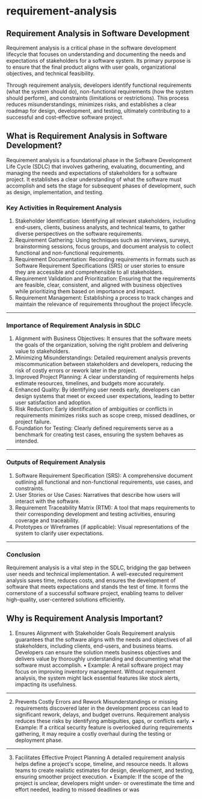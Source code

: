 # requirement-analysis
## Requirement Analysis in Software Development
Requirement analysis is a critical phase in the software development lifecycle that focuses on understanding and documenting the needs and expectations of stakeholders for a software system. Its primary purpose is to ensure that the final product aligns with user goals, organizational objectives, and technical feasibility.

Through requirement analysis, developers identify functional requirements (what the system should do), non-functional requirements (how the system should perform), and constraints (limitations or restrictions). This process reduces misunderstandings, minimizes risks, and establishes a clear roadmap for design, development, and testing, ultimately contributing to a successful and cost-effective software project.

## What is Requirement Analysis in Software Development?
Requirement analysis is a foundational phase in the Software Development Life Cycle (SDLC) that involves gathering, evaluating, documenting, and managing the needs and expectations of stakeholders for a software project. It establishes a clear understanding of what the software must accomplish and sets the stage for subsequent phases of development, such as design, implementation, and testing.
### Key Activities in Requirement Analysis
1.	Stakeholder Identification:
Identifying all relevant stakeholders, including end-users, clients, business analysts, and technical teams, to gather diverse perspectives on the software requirements.
2.	Requirement Gathering:
Using techniques such as interviews, surveys, brainstorming sessions, focus groups, and document analysis to collect functional and non-functional requirements.
3.	Requirement Documentation:
Recording requirements in formats such as Software Requirement Specifications (SRS) or user stories to ensure they are accessible and comprehensible to all stakeholders.
4.	Requirement Validation and Prioritization:
Ensuring that the requirements are feasible, clear, consistent, and aligned with business objectives while prioritizing them based on importance and impact.
5.	Requirement Management:
Establishing a process to track changes and maintain the relevance of requirements throughout the project lifecycle.
________________________________________
### Importance of Requirement Analysis in SDLC
1.	Alignment with Business Objectives:
It ensures that the software meets the goals of the organization, solving the right problem and delivering value to stakeholders.
2.	Minimizing Misunderstandings:
Detailed requirement analysis prevents miscommunication between stakeholders and developers, reducing the risk of costly errors or rework later in the project.
3.	Improved Project Planning:
A clear understanding of requirements helps estimate resources, timelines, and budgets more accurately.
4.	Enhanced Quality:
By identifying user needs early, developers can design systems that meet or exceed user expectations, leading to better user satisfaction and adoption.
5.	Risk Reduction:
Early identification of ambiguities or conflicts in requirements minimizes risks such as scope creep, missed deadlines, or project failure.
6.	Foundation for Testing:
Clearly defined requirements serve as a benchmark for creating test cases, ensuring the system behaves as intended.
________________________________________
### Outputs of Requirement Analysis
1.	Software Requirement Specification (SRS):
A comprehensive document outlining all functional and non-functional requirements, use cases, and constraints.
2.	User Stories or Use Cases:
Narratives that describe how users will interact with the software.
3.	Requirement Traceability Matrix (RTM):
A tool that maps requirements to their corresponding development and testing activities, ensuring coverage and traceability.
4.	Prototypes or Wireframes (if applicable):
Visual representations of the system to clarify user expectations.
________________________________________
### Conclusion
Requirement analysis is a vital step in the SDLC, bridging the gap between user needs and technical implementation. A well-executed requirement analysis saves time, reduces costs, and ensures the development of software that meets expectations and stands the test of time. It forms the cornerstone of a successful software project, enabling teams to deliver high-quality, user-centered solutions efficiently.

## Why is Requirement Analysis Important?
1. Ensures Alignment with Stakeholder Goals
Requirement analysis guarantees that the software aligns with the needs and objectives of all stakeholders, including clients, end-users, and business teams. Developers can ensure the solution meets business objectives and delivers value by thoroughly understanding and documenting what the software must accomplish.
•	Example: A retail software project may focus on improving inventory management. Without requirement analysis, the system might lack essential features like stock alerts, impacting its usefulness.
________________________________________
2. Prevents Costly Errors and Rework
Misunderstandings or missing requirements discovered later in the development process can lead to significant rework, delays, and budget overruns. Requirement analysis reduces these risks by identifying ambiguities, gaps, or conflicts early.
•	Example: If a critical security feature is overlooked during requirements gathering, it may require a costly overhaul during the testing or deployment phase.
________________________________________
3. Facilitates Effective Project Planning
A detailed requirement analysis helps define a project's scope, timeline, and resource needs. It allows teams to create realistic estimates for design, development, and testing, ensuring smoother project execution.
•	Example: If the scope of the project is unclear, developers might under- or overestimate the time and effort needed, leading to missed deadlines or was




